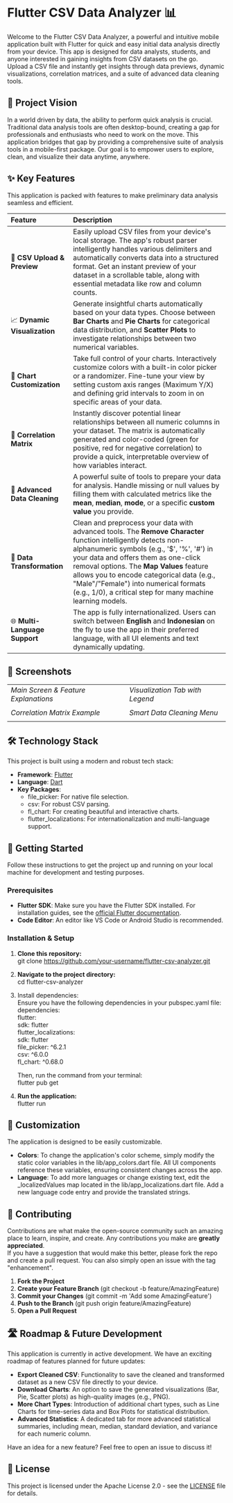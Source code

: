 # **Flutter CSV Data Analyzer 📊**

Welcome to the Flutter CSV Data Analyzer, a powerful and intuitive mobile application built with Flutter for quick and easy initial data analysis directly from your device. This app is designed for data analysts, students, and anyone interested in gaining insights from CSV datasets on the go.  
Upload a CSV file and instantly get insights through data previews, dynamic visualizations, correlation matrices, and a suite of advanced data cleaning tools.

## **🎯 Project Vision**

In a world driven by data, the ability to perform quick analysis is crucial. Traditional data analysis tools are often desktop-bound, creating a gap for professionals and enthusiasts who need to work on the move. This application bridges that gap by providing a comprehensive suite of analysis tools in a mobile-first package. Our goal is to empower users to explore, clean, and visualize their data anytime, anywhere.

## **✨ Key Features**

This application is packed with features to make preliminary data analysis seamless and efficient.

| Feature | Description |
| :---- | :---- |
| 📂 **CSV Upload & Preview** | Easily upload CSV files from your device's local storage. The app's robust parser intelligently handles various delimiters and automatically converts data into a structured format. Get an instant preview of your dataset in a scrollable table, along with essential metadata like row and column counts. |
| 📈 **Dynamic Visualization** | Generate insightful charts automatically based on your data types. Choose between **Bar Charts** and **Pie Charts** for categorical data distribution, and **Scatter Plots** to investigate relationships between two numerical variables. |
| 🎨 **Chart Customization** | Take full control of your charts. Interactively customize colors with a built-in color picker or a randomizer. Fine-tune your view by setting custom axis ranges (Maximum Y/X) and defining grid intervals to zoom in on specific areas of your data. |
| 🔗 **Correlation Matrix** | Instantly discover potential linear relationships between all numeric columns in your dataset. The matrix is automatically generated and color-coded (green for positive, red for negative correlation) to provide a quick, interpretable overview of how variables interact. |
| 🧹 **Advanced Data Cleaning** | A powerful suite of tools to prepare your data for analysis. Handle missing or null values by filling them with calculated metrics like the **mean**, **median**, **mode**, or a specific **custom value** you provide. |
| 🔄 **Data Transformation** | Clean and preprocess your data with advanced tools. The **Remove Character** function intelligently detects non-alphanumeric symbols (e.g., '$', '%', '\#') in your data and offers them as one-click removal options. The **Map Values** feature allows you to encode categorical data (e.g., "Male"/"Female") into numerical formats (e.g., 1/0), a critical step for many machine learning models. |
| 🌐 **Multi-Language Support** | The app is fully internationalized. Users can switch between **English** and **Indonesian** on the fly to use the app in their preferred language, with all UI elements and text dynamically updating. |

## **📸 Screenshots**

|  |  |
| :---- | :---- |
| *Main Screen & Feature Explanations* | *Visualization Tab with Legend* |
|  |  |
| *Correlation Matrix Example* | *Smart Data Cleaning Menu* |
|  |  |

## **🛠️ Technology Stack**

This project is built using a modern and robust tech stack:

* **Framework**: [Flutter](https://flutter.dev/)  
* **Language**: [Dart](https://dart.dev/)  
* **Key Packages**:  
  * file\_picker: For native file selection.  
  * csv: For robust CSV parsing.  
  * fl\_chart: For creating beautiful and interactive charts.  
  * flutter\_localizations: For internationalization and multi-language support.

## **🚀 Getting Started**

Follow these instructions to get the project up and running on your local machine for development and testing purposes.

### **Prerequisites**

* **Flutter SDK**: Make sure you have the Flutter SDK installed. For installation guides, see the [official Flutter documentation](https://flutter.dev/docs/get-started/install).  
* **Code Editor**: An editor like VS Code or Android Studio is recommended.

### **Installation & Setup**

1. **Clone this repository:**  
   git clone https://github.com/your-username/flutter-csv-analyzer.git

2. **Navigate to the project directory:**  
   cd flutter-csv-analyzer

3. Install dependencies:  
   Ensure you have the following dependencies in your pubspec.yaml file:  
   dependencies:  
     flutter:  
       sdk: flutter  
     flutter\_localizations:  
       sdk: flutter  
     file\_picker: ^6.2.1  
     csv: ^6.0.0  
     fl\_chart: ^0.68.0

   Then, run the command from your terminal:  
   flutter pub get

4. **Run the application:**  
   flutter run

## **🔧 Customization**

The application is designed to be easily customizable.

* **Colors**: To change the application's color scheme, simply modify the static color variables in the lib/app\_colors.dart file. All UI components reference these variables, ensuring consistent changes across the app.  
* **Language**: To add more languages or change existing text, edit the \_localizedValues map located in the lib/app\_localizations.dart file. Add a new language code entry and provide the translated strings.

## **🤝 Contributing**

Contributions are what make the open-source community such an amazing place to learn, inspire, and create. Any contributions you make are **greatly appreciated**.  
If you have a suggestion that would make this better, please fork the repo and create a pull request. You can also simply open an issue with the tag "enhancement".

1. **Fork the Project**  
2. **Create your Feature Branch** (git checkout \-b feature/AmazingFeature)  
3. **Commit your Changes** (git commit \-m 'Add some AmazingFeature')  
4. **Push to the Branch** (git push origin feature/AmazingFeature)  
5. **Open a Pull Request**

## **🛣️ Roadmap & Future Development**

This application is currently in active development. We have an exciting roadmap of features planned for future updates:

* **Export Cleaned CSV**: Functionality to save the cleaned and transformed dataset as a new CSV file directly to your device.  
* **Download Charts**: An option to save the generated visualizations (Bar, Pie, Scatter plots) as high-quality images (e.g., PNG).  
* **More Chart Types**: Introduction of additional chart types, such as Line Charts for time-series data and Box Plots for statistical distribution.  
* **Advanced Statistics**: A dedicated tab for more advanced statistical summaries, including mean, median, standard deviation, and variance for each numeric column.

Have an idea for a new feature? Feel free to open an issue to discuss it\!

## **📜 License**

This project is licensed under the Apache License 2.0 \- see the [LICENSE](https://www.google.com/search?q=LICENSE) file for details.
